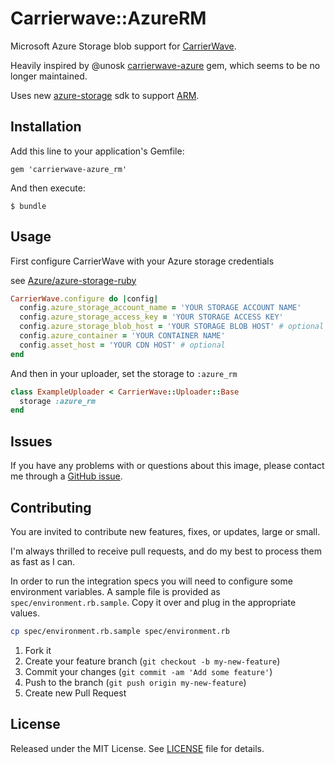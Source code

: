 # Carrierwave::AzureRM

Microsoft Azure Storage blob support for [CarrierWave](https://github.com/carrierwaveuploader/carrierwave).

Heavily inspired by @unosk [carrierwave-azure](https://github.com/unosk/carrierwave-azure) gem, which seems to be no longer maintained.

Uses new [azure-storage](https://github.com/Azure/azure-storage-ruby) sdk to support [ARM](https://azure.microsoft.com/en-us/documentation/articles/resource-group-overview/).

## Installation

Add this line to your application's Gemfile:

    gem 'carrierwave-azure_rm'

And then execute:

    $ bundle

## Usage

First configure CarrierWave with your Azure storage credentials

see [Azure/azure-storage-ruby](https://github.com/Azure/azure-storage-ruby#via-code)

```ruby
CarrierWave.configure do |config|
  config.azure_storage_account_name = 'YOUR STORAGE ACCOUNT NAME'
  config.azure_storage_access_key = 'YOUR STORAGE ACCESS KEY'
  config.azure_storage_blob_host = 'YOUR STORAGE BLOB HOST' # optional
  config.azure_container = 'YOUR CONTAINER NAME'
  config.asset_host = 'YOUR CDN HOST' # optional
end
```

And then in your uploader, set the storage to `:azure_rm`

```ruby
class ExampleUploader < CarrierWave::Uploader::Base
  storage :azure_rm
end
```

## Issues
If you have any problems with or questions about this image, please contact me through a [GitHub issue](https://github.com/nooulaif/carrierwave-azure_rm/issues).

## Contributing
You are invited to contribute new features, fixes, or updates, large or small.

I'm always thrilled to receive pull requests, and do my best to process them as fast as I can.

In order to run the integration specs you will need to configure some environment variables.
A sample file is provided as `spec/environment.rb.sample`.
Copy it over and plug in the appropriate values.

```bash
cp spec/environment.rb.sample spec/environment.rb
```

1. Fork it
2. Create your feature branch (`git checkout -b my-new-feature`)
3. Commit your changes (`git commit -am 'Add some feature'`)
4. Push to the branch (`git push origin my-new-feature`)
5. Create new Pull Request

## License
Released under the MIT License. See [LICENSE](https://github.com/nooulaif/carrierwave-azure_rm/blob/master/LICENSE) file for details.
